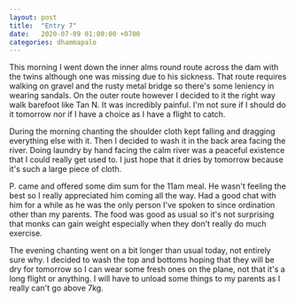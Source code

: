 ```yaml
---
layout: post
title:  "Entry 7"
date:   2020-07-09 01:00:00 +0700
categories: dhammapalo
---
```

This morning I went down the inner alms round route across the dam with the twins although one was missing due to his sickness. That route requires walking on gravel and the rusty metal bridge so there's some leniency in wearing sandals. On the outer route however I decided to it the right way walk barefoot like Tan N. It was incredibly painful. I'm not sure if I should do it tomorrow nor if I have a choice as I have a flight to catch.

During the morning chanting the shoulder cloth kept falling and dragging everything else with it. Then I decided to wash it in the back area facing the river. Doing laundry by hand facing the calm river was a peaceful existence that I could really get used to. I just hope that it dries by tomorrow because it's such a large piece of cloth.

P. came and offered some dim sum for the 11am meal. He wasn't feeling the best so I really appreciated him coming all the way. Had a good chat with him for a while as he was the only person I've spoken to since ordination other than my parents. The food was good as usual so it's not surprising that monks can gain weight especially when they don't really do much exercise.

The evening chanting went on a bit longer than usual today, not entirely sure why. I decided to wash the top and bottoms hoping that they will be dry for tomorrow so I can wear some fresh ones on the plane, not that it's a long flight or anything. I will have to unload some things to my parents as I really can't go above 7kg.
